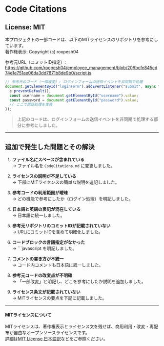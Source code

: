 # Code Citations

## License: MIT  
本プロジェクトの一部コードは、以下のMITライセンスのリポジトリを参考にしています。  
著作権表示: Copyright (c) roopesh04

参考元URL（コミットID指定）:  
https://github.com/roopesh04/employee_management/blob/209bcfe845cd74e1e751ae06da3dd7871b8de9b0/script.js

<!-- app.jsのログイン処理で利用 -->

```javascript
// 参考元のコード（一部改変）: ログインフォームの送信イベントを非同期で処理
document.getElementById("loginForm").addEventListener("submit", async function(e) {
  e.preventDefault();
  const username = document.getElementById("username").value;
  const password = document.getElementById("password").value;
  // ここで認証処理を実装
});
```

> 上記のコードは、ログインフォームの送信イベントを非同期で処理する部分に参考にしました。

---

## 追加で発生した問題とその解決

1. **ファイル名にスペースが含まれている**  
   → ファイル名を `CodeCitations.md` に変更しました。

2. **ライセンスの説明が不足している**  
   → 下部にMITライセンスの簡単な説明を追記しました。

3. **参考コードの利用範囲が曖昧**  
   → どの機能で参考にしたか（ログイン処理）を明記しました。

4. **日本語と英語の表記が混在している**  
   → 日本語に統一しました。

5. **参考元リポジトリのコミットIDが記載されていない**  
   → URLにコミットIDを含めて明確化しました。

6. **コードブロックの言語指定がなかった**  
   → ```javascript を明記しました。

7. **コメントの書き方が不統一**  
   → コード内コメントも日本語に統一しました。

8. **参考元コードの改変点が不明確**  
   → 「一部改変」と明記し、どこを参考にしたか説明を追加しました。

9. **ライセンス条文が記載されていない**  
   → MITライセンスの要点を下記に記載しました。

---

#### MITライセンスについて
MITライセンスは、著作権表示とライセンス文を残せば、商用利用・改変・再配布が自由なオープンソースライセンスです。  
詳細は[MIT License 日本語訳](https://licenses.opensource.jp/MIT/MIT.html)などをご参照ください。